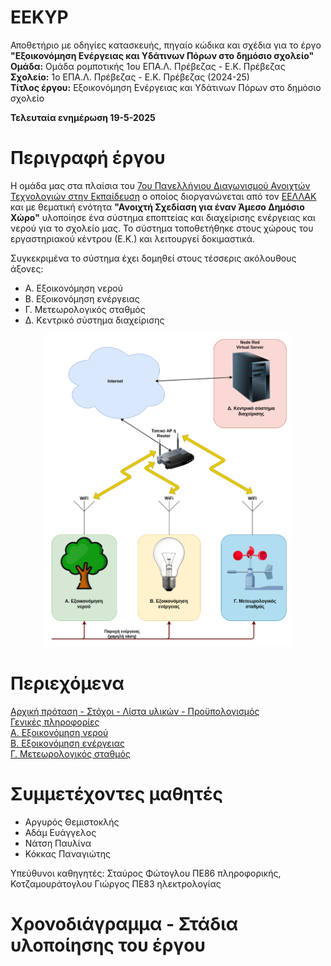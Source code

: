 # EEKYP
Αποθετήριο με οδηγίες κατασκευής, πηγαίο κώδικα και σχέδια για το έργο <b>"Εξοικονόμηση Ενέργειας και Υδάτινων Πόρων στο δημόσιο σχολείο"</b><br>
**Ομάδα:** Ομάδα ρομποτικής 1ου ΕΠΑ.Λ. Πρέβεζας - Ε.Κ. Πρέβεζας<br/>
**Σχολείο:** 1ο ΕΠΑ.Λ. Πρέβεζας - Ε.Κ. Πρέβεζας (2024-25)<br/>
**Τίτλος έργου:** Εξοικονόμηση Ενέργειας και Υδάτινων Πόρων στο δημόσιο σχολείο<br/> 

<b>Τελευταία ενημέρωση 19-5-2025</b>

Περιγραφή έργου
========================
Η ομάδα μας στα πλαίσια του <a href="https://openedtech.ellak.gr/">7ου Πανελλήνιου Διαγωνισμού Ανοιχτών Τεχνολογιών στην Εκπαίδευση</a> ο οποίος διοργανώνεται από τον <a href="https://eellak.ellak.gr/">ΕΕΛΛΑΚ</a> και με θεματική ενότητα <b>"Ανοιχτή Σχεδίαση για έναν Άμεσο Δημόσιο Χώρο"</b> υλοποίησε ένα σύστημα εποπτείας και διαχείρισης ενέργειας και νερού για το σχολείο μας. Το σύστημα τοποθετήθηκε στους χώρους του εργαστηριακού κέντρου (Ε.Κ.) και λειτουργεί δοκιμαστικά. 

Συγκεκριμένα το σύστημα έχει δομηθεί στους τέσσερις ακόλουθους άξονες:
<ul>
 <li>Α. Εξοικονόμηση νερού</li>
 <li>Β. Εξοικονόμηση ενέργειας</li>
 <li>Γ. Μετεωρολογικός σταθμός</li>
 <li>Δ. Κεντρικό σύστημα διαχείρισης</li>
</ul>

<p align = "center">
<img src="/resources/images/system.png" height="500">
</p>

Περιεχόμενα
===========

<a href="/documentation/protasi.md">Αρχική πρόταση - Στόχοι - Λίστα υλικών - Προϋπολογισμός</a><br>
<a href="/documentation/eisagogi.md">Γενικές πληροφορίες</a><br>
<a href="Subsystem1_Irrigation/readme.md">Α. Εξοικονόμηση νερού</a><br>
<a href="Subsystem2_PowerSaving/readme.md">Β. Εξοικονόμηση ενέργειας</a><br>
<a href="Subsystem3_WeatherStation/readme.md">Γ. Μετεωρολογικός σταθμός</a><br>

Συμμετέχοντες μαθητές
=====================
<ul>
 <li>Αργυρός Θεμιστοκλής</li>
 <li>Αδάμ Ευάγγελος</li>
 <li>Νάτση Παυλίνα</li>
 <li>Κόκκας Παναγιώτης</li>
</ul>

Υπεύθυνοι καθηγητές: Σταύρος Φώτογλου ΠΕ86 πληροφορικής, Κοτζαμουράτογλου Γιώργος ΠΕ83 ηλεκτρολογίας

Χρονοδιάγραμμα - Στάδια υλοποίησης του έργου
===========================
